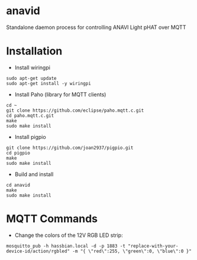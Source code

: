 # anavid
Standalone daemon process for controlling ANAVI Light pHAT over MQTT

# Installation

* Install wiringpi

```
sudo apt-get update
sudo apt-get install -y wiringpi
```

* Install Paho (library for MQTT clients)

```
cd ~
git clone https://github.com/eclipse/paho.mqtt.c.git
cd paho.mqtt.c.git
make
sudo make install
```

* Install pigpio

```
git clone https://github.com/joan2937/pigpio.git
cd pigpio
make
sudo make install
```

* Build and install

```
cd anavid
make
sudo make install
```

# MQTT Commands

* Change the colors of the 12V RGB LED strip:

```
mosquitto_pub -h hassbian.local -d -p 1883 -t "replace-with-your-device-id/action/rgbled" -m "{ \"red\":255, \"green\":0, \"blue\":0 }"
```
